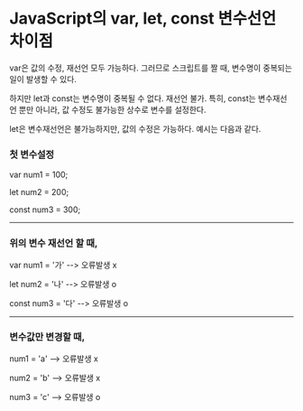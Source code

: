 # JavaScript의 var, let, const 변수선언 차이점

var은 값의 수정, 재선언 모두 가능하다. 그러므로 스크립트를 짤 때, 변수명이 중복되는 일이 발생할 수 있다.

하지만 let과 const는 변수명이 중복될 수 없다. 재선언 불가. 특히, const는 변수재선언 뿐만 아니라, 값 수정도 불가능한 상수로 변수를 설정한다.

let은 변수재선언은 불가능하지만, 값의 수정은 가능하다. 예시는 다음과 같다.



### 첫 변수설정

var num1 = 100;

let num2 = 200;

const num3 = 300;

---

### 위의 변수 재선언 할 때,

var num1 = '가' --> 오류발생 x

let num2 = '나' --> 오류발생 o

const num3 = '다' --> 오류발생 o

---

### 변수값만 변경할 때,

num1 = 'a' --> 오류발생 x

num2 = 'b' --> 오류발생 x

num3 = 'c' --> 오류발생 o